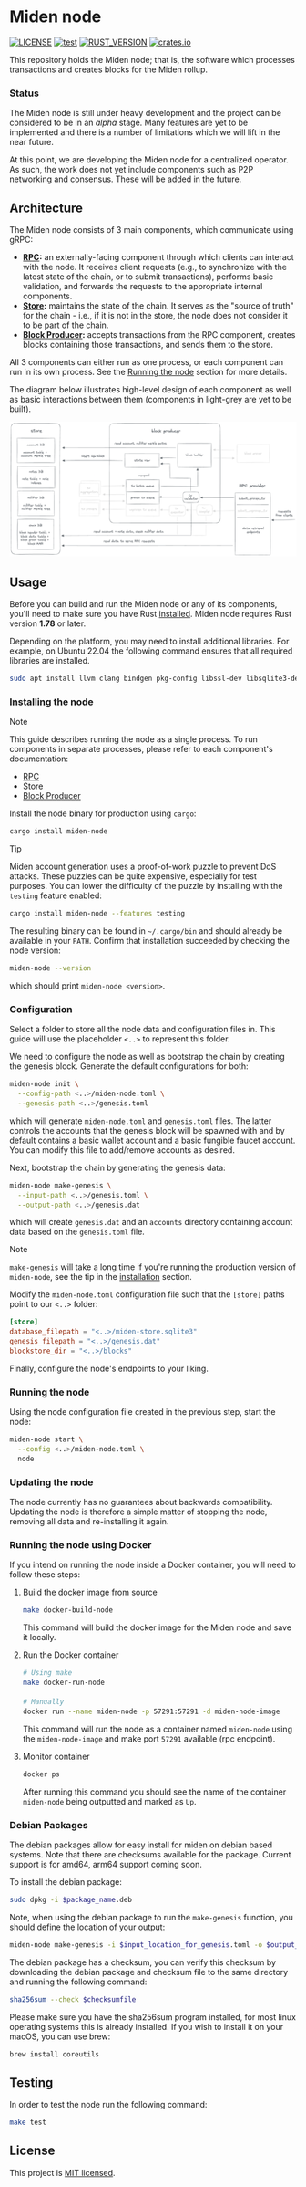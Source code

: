 # Miden node

[![LICENSE](https://img.shields.io/badge/license-MIT-blue.svg)](https://github.com/0xPolygonMiden/miden-node/blob/main/LICENSE)
[![test](https://github.com/0xPolygonMiden/miden-node/actions/workflows/test.yml/badge.svg)](https://github.com/0xPolygonMiden/miden-node/actions/workflows/test.yml)
[![RUST_VERSION](https://img.shields.io/badge/rustc-1.78+-lightgray.svg)](https://www.rust-lang.org/tools/install)
[![crates.io](https://img.shields.io/crates/v/miden-node)](https://crates.io/crates/miden-node)

This repository holds the Miden node; that is, the software which processes transactions and creates blocks for the Miden rollup.

### Status

The Miden node is still under heavy development and the project can be considered to be in an _alpha_ stage. Many features are yet to be implemented and there is a number of limitations which we will lift in the near future.

At this point, we are developing the Miden node for a centralized operator. As such, the work does not yet include components such as P2P networking and consensus. These will be added in the future.

## Architecture

The Miden node consists of 3 main components, which communicate using gRPC:

- **[RPC](crates/rpc):** an externally-facing component through which clients can interact with the node. It receives client requests (e.g., to synchronize with the latest state of the chain, or to submit transactions), performs basic validation, and forwards the requests to the appropriate internal components.
- **[Store](crates/store):** maintains the state of the chain. It serves as the "source of truth" for the chain - i.e., if it is not in the store, the node does not consider it to be part of the chain.
- **[Block Producer](crates/block-producer):** accepts transactions from the RPC component, creates blocks containing those transactions, and sends them to the store.

All 3 components can either run as one process, or each component can run in its own process. See the [Running the node](#running-the-node) section for more details.

The diagram below illustrates high-level design of each component as well as basic interactions between them (components in light-grey are yet to be built).

![Architecture diagram](./assets/architecture.png)

## Usage

Before you can build and run the Miden node or any of its components, you'll need to make sure you have Rust [installed](https://www.rust-lang.org/tools/install). Miden node requires Rust version **1.78** or later.

Depending on the platform, you may need to install additional libraries. For example, on Ubuntu 22.04 the following command ensures that all required libraries are installed.

```sh
sudo apt install llvm clang bindgen pkg-config libssl-dev libsqlite3-dev
```

### Installing the node

> [!NOTE]
> This guide describes running the node as a single process. To run components in separate processes, please refer to each component's documentation:
> - [RPC](crates/rpc/README.md#usage)
> - [Store](crates/store/README.md#usage)
> - [Block Producer](crates/block-producer/README.md#usage)

Install the node binary for production using `cargo`:


```sh
cargo install miden-node
```

> [!TIP]
> Miden account generation uses a proof-of-work puzzle to prevent DoS attacks. These puzzles can be quite expensive, especially for test purposes. You can lower the difficulty of the puzzle by installing with the `testing` feature enabled:
> ```sh
> cargo install miden-node --features testing
> ```

The resulting binary can be found in `~/.cargo/bin` and should already be available in your `PATH`. Confirm that installation succeeded by checking the node version:

```sh
miden-node --version
```
which should print `miden-node <version>`.

### Configuration

Select a folder to store all the node data and configuration files in. This guide will use the placeholder `<..>` to represent this folder.

We need to configure the node as well as bootstrap the chain by creating the genesis block. Generate the default configurations for both:

```sh
miden-node init \
  --config-path <..>/miden-node.toml \
  --genesis-path <..>/genesis.toml  
```

which will generate `miden-node.toml` and `genesis.toml` files. The latter controls the accounts that the genesis block will be spawned with and by default contains a basic wallet account and a basic fungible faucet account. You can modify this file to add/remove accounts as desired.

Next, bootstrap the chain by generating the genesis data:

```sh
miden-node make-genesis \
  --input-path <..>/genesis.toml \
  --output-path <..>/genesis.dat
```

which will create `genesis.dat` and an `accounts` directory containing account data based on the `genesis.toml` file.

> [!NOTE]
> `make-genesis` will take a long time if you're running the production version of `miden-node`, see the tip in the [installation](#installing-the-node) section.

Modify the `miden-node.toml` configuration file such that the `[store]` paths point to our `<..>` folder:

```toml
[store]
database_filepath = "<..>/miden-store.sqlite3"
genesis_filepath = "<..>/genesis.dat"
blockstore_dir = "<..>/blocks"
```

Finally, configure the node's endpoints to your liking.

### Running the node

Using the node configuration file created in the previous step, start the node:

```sh
miden-node start \
  --config <..>/miden-node.toml \
  node
```

### Updating the node

The node currently has no guarantees about backwards compatibility. Updating the node is therefore a simple matter of stopping the node, removing all data and re-installing it again.

### Running the node using Docker

If you intend on running the node inside a Docker container, you will need to follow these steps:

1. Build the docker image from source

   ```sh
   make docker-build-node
   ```

   This command will build the docker image for the Miden node and save it locally.

2. Run the Docker container

   ```sh
   # Using make
   make docker-run-node

   # Manually
   docker run --name miden-node -p 57291:57291 -d miden-node-image
   ```

   This command will run the node as a container named `miden-node` using the `miden-node-image` and make port `57291` available (rpc endpoint).

3. Monitor container

   ```sh
   docker ps
   ```

    After running this command you should see the name of the container `miden-node` being outputted and marked as `Up`.

### Debian Packages

The debian packages allow for easy install for miden on debian based systems. Note that there are checksums available for the package.
Current support is for amd64, arm64 support coming soon.

To install the debian package:

```sh
sudo dpkg -i $package_name.deb
```

Note, when using the debian package to run the `make-genesis` function, you should define the location of your output:

```sh
miden-node make-genesis -i $input_location_for_genesis.toml -o $output_for_genesis.dat_and_accounts
```

The debian package has a checksum, you can verify this checksum by downloading the debian package and checksum file to the same directory and running the following command:

```sh
sha256sum --check $checksumfile
```

Please make sure you have the sha256sum program installed, for most linux operating systems this is already installed. If you wish to install it on your macOS, you can use brew:

```sh
brew install coreutils
```

## Testing

In order to test the node run the following command:

```sh
make test
```

## License

This project is [MIT licensed](./LICENSE).
